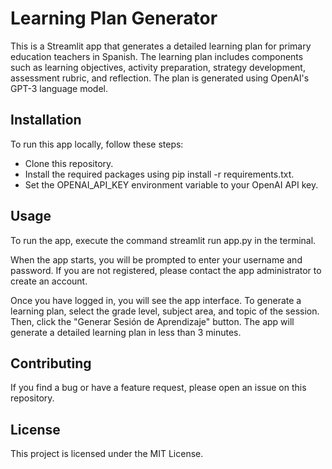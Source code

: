 # Learning Plan Generator
This is a Streamlit app that generates a detailed learning plan for primary education teachers in Spanish. The learning plan includes components such as learning objectives, activity preparation, strategy development, assessment rubric, and reflection. The plan is generated using OpenAI's GPT-3 language model.

## Installation
To run this app locally, follow these steps:

* Clone this repository.
* Install the required packages using pip install -r requirements.txt.
* Set the OPENAI_API_KEY environment variable to your OpenAI API key.

## Usage
To run the app, execute the command streamlit run app.py in the terminal.

When the app starts, you will be prompted to enter your username and password. If you are not registered, please contact the app administrator to create an account.

Once you have logged in, you will see the app interface. To generate a learning plan, select the grade level, subject area, and topic of the session. Then, click the "Generar Sesión de Aprendizaje" button. The app will generate a detailed learning plan in less than 3 minutes.

## Contributing
If you find a bug or have a feature request, please open an issue on this repository.

## License
This project is licensed under the MIT License.
 
